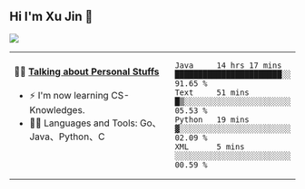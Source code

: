 
## Hi I'm Xu Jin 👋
![](https://komarev.com/ghpvc/?username=jiayouxujin&color=brightgreen&label=PROFILE+VIEWS)



<table align="center">
<tr>
<td valign="top" width="60%">

#### 🏋️‍♀️ <a href="https://github.com/jiayouxujin" target="_blank">Talking about Personal Stuffs</a>
<!-- recent_releases starts -->

- ⚡  I'm now learning CS-Knowledges.  
- 🏊‍♂️ Languages and Tools: Go、Java、Python、C
<!-- recent_releases ends -->
</td>
<td>
 
<!--START_SECTION:waka-->
```text
Java     14 hrs 17 mins  ███████████████████████░░   91.65 % 
Text     51 mins         █▒░░░░░░░░░░░░░░░░░░░░░░░   05.53 % 
Python   19 mins         ▓░░░░░░░░░░░░░░░░░░░░░░░░   02.09 % 
XML      5 mins          ░░░░░░░░░░░░░░░░░░░░░░░░░   00.59 % 
```
<!--END_SECTION:waka-->
 
</td>
</tr>
</table>





